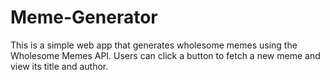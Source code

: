 # Meme-Generator
  This is a simple web app that generates wholesome memes using the Wholesome Memes API. Users can click a button to fetch a new meme and view its title and author.
